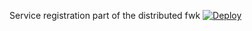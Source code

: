 Service registration part of the distributed fwk
[![Deploy](https://www.herokucdn.com/deploy/button.svg)](https://heroku.com/deploy?template=https://github.com/arieunier/DC-ServiceRegistration.git)
